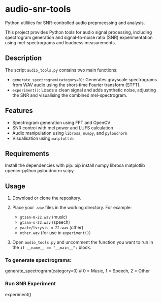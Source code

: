 # audio-snr-tools
Python utilities for SNR-controlled audio preprocessing and analysis.

This project provides Python tools for audio signal processing, including spectrogram generation and signal-to-noise ratio (SNR) experimentation using mel-spectrograms and loudness measurements.

## Description

The script `audio_tools.py` contains two main functions:

- `generate_spectrogram(category=0)`: Generates grayscale spectrograms from WAV audio using the short-time Fourier transform (STFT).
- `experiment()`: Loads a clean signal and adds synthetic noise, adjusting the SNR and visualising the combined mel-spectrogram.

## Features

- Spectrogram generation using FFT and OpenCV
- SNR control with mel power and LUFS calculation
- Audio manipulation using `librosa`, `numpy`, and `pyloudnorm`
- Visualisation using `matplotlib`

## Requirements

Install the dependencies with pip: pip install numpy librosa matplotlib opencv-python pyloudnorm scipy


## Usage

1. Download or clone the repository.
2. Place your `.wav` files in the working directory. For example:
   - `gtzan-m-22.wav` (music)
   - `gtzan-s-22.wav` (speech)
   - `yaafe/lvrysis-o-22.wav` (other)
   - `other.wav` (for use in `experiment()`)

3. Open `audio_tools.py` and uncomment the function you want to run in the `if __name__ == "__main__":` block.

### To generate spectrograms:

generate_spectrogram(category=0)  # 0 = Music, 1 = Speech, 2 = Other

### Run SNR Experiment

experiment()




